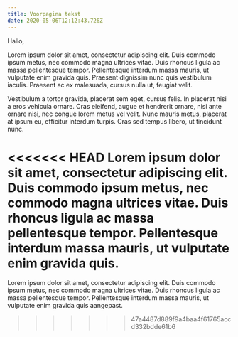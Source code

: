 ```yaml
---
title: Voorpagina tekst
date: 2020-05-06T12:12:43.726Z
---
```


Hallo,

Lorem ipsum dolor sit amet, consectetur adipiscing elit. Duis commodo ipsum metus, nec commodo magna ultrices vitae. Duis rhoncus ligula ac massa pellentesque tempor. Pellentesque interdum massa mauris, ut vulputate enim gravida quis. Praesent dignissim nunc quis vestibulum iaculis. Praesent ac ex malesuada, cursus nulla ut, feugiat velit.

Vestibulum a tortor gravida, placerat sem eget, cursus felis. In placerat nisi a eros vehicula ornare. Cras eleifend, augue et hendrerit ornare, nisi ante ornare nisi, nec congue lorem metus vel velit. Nunc mauris metus, placerat at ipsum eu, efficitur interdum turpis. Cras sed tempus libero, ut tincidunt nunc.

<<<<<<< HEAD
Lorem ipsum dolor sit amet, consectetur adipiscing elit. Duis commodo ipsum metus, nec commodo magna ultrices vitae. Duis rhoncus ligula ac massa pellentesque tempor. Pellentesque interdum massa mauris, ut vulputate enim gravida quis.
=======
Lorem ipsum dolor sit amet, consectetur adipiscing elit. Duis commodo ipsum metus, nec commodo magna ultrices vitae. Duis rhoncus ligula ac massa pellentesque tempor. Pellentesque interdum massa mauris, ut vulputate enim gravida quis aangepast.
>>>>>>> 47a4487d889f9a4baa4f61765accd332bdde61b6
